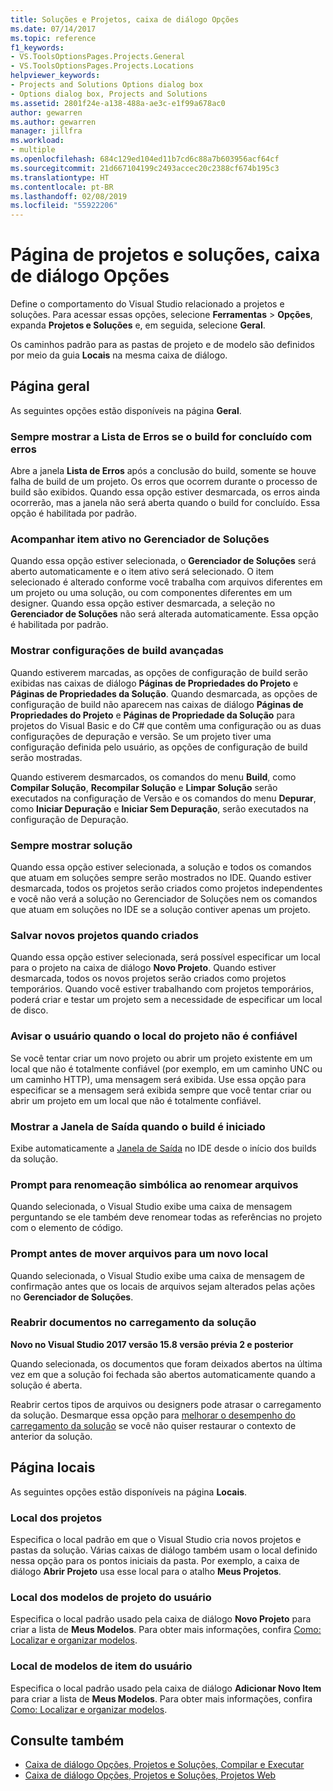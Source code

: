 ```yaml
---
title: Soluções e Projetos, caixa de diálogo Opções
ms.date: 07/14/2017
ms.topic: reference
f1_keywords:
- VS.ToolsOptionsPages.Projects.General
- VS.ToolsOptionsPages.Projects.Locations
helpviewer_keywords:
- Projects and Solutions Options dialog box
- Options dialog box, Projects and Solutions
ms.assetid: 2801f24e-a138-488a-ae3c-e1f99a678ac0
author: gewarren
ms.author: gewarren
manager: jillfra
ms.workload:
- multiple
ms.openlocfilehash: 684c129ed104ed11b7cd6c88a7b603956acf64cf
ms.sourcegitcommit: 21d667104199c2493accec20c2388cf674b195c3
ms.translationtype: HT
ms.contentlocale: pt-BR
ms.lasthandoff: 02/08/2019
ms.locfileid: "55922206"
---
```

# <a name="projects-and-solutions-page-options-dialog-box"></a>Página de projetos e soluções, caixa de diálogo Opções

Define o comportamento do Visual Studio relacionado a projetos e soluções. Para acessar essas opções, selecione **Ferramentas** > **Opções**, expanda **Projetos e Soluções** e, em seguida, selecione **Geral**.

Os caminhos padrão para as pastas de projeto e de modelo são definidos por meio da guia **Locais** na mesma caixa de diálogo.

## <a name="general-page"></a>Página geral

As seguintes opções estão disponíveis na página **Geral**.

### <a name="always-show-error-list-if-build-finishes-with-errors"></a>Sempre mostrar a Lista de Erros se o build for concluído com erros

Abre a janela **Lista de Erros** após a conclusão do build, somente se houve falha de build de um projeto. Os erros que ocorrem durante o processo de build são exibidos. Quando essa opção estiver desmarcada, os erros ainda ocorrerão, mas a janela não será aberta quando o build for concluído. Essa opção é habilitada por padrão.

### <a name="track-active-item-in-solution-explorer"></a>Acompanhar item ativo no Gerenciador de Soluções

Quando essa opção estiver selecionada, o **Gerenciador de Soluções** será aberto automaticamente e o item ativo será selecionado. O item selecionado é alterado conforme você trabalha com arquivos diferentes em um projeto ou uma solução, ou com componentes diferentes em um designer. Quando essa opção estiver desmarcada, a seleção no **Gerenciador de Soluções** não será alterada automaticamente. Essa opção é habilitada por padrão.

### <a name="show-advanced-build-configurations"></a>Mostrar configurações de build avançadas

Quando estiverem marcadas, as opções de configuração de build serão exibidas nas caixas de diálogo **Páginas de Propriedades do Projeto** e **Páginas de Propriedades da Solução**. Quando desmarcada, as opções de configuração de build não aparecem nas caixas de diálogo **Páginas de Propriedades do Projeto** e **Páginas de Propriedade da Solução** para projetos do Visual Basic e do C# que contêm uma configuração ou as duas configurações de depuração e versão. Se um projeto tiver uma configuração definida pelo usuário, as opções de configuração de build serão mostradas.

Quando estiverem desmarcados, os comandos do menu **Build**, como **Compilar Solução**, **Recompilar Solução** e **Limpar Solução** serão executados na configuração de Versão e os comandos do menu **Depurar**, como **Iniciar Depuração** e **Iniciar Sem Depuração**, serão executados na configuração de Depuração.

### <a name="always-show-solution"></a>Sempre mostrar solução

Quando essa opção estiver selecionada, a solução e todos os comandos que atuam em soluções sempre serão mostrados no IDE. Quando estiver desmarcada, todos os projetos serão criados como projetos independentes e você não verá a solução no Gerenciador de Soluções nem os comandos que atuam em soluções no IDE se a solução contiver apenas um projeto.

### <a name="save-new-projects-when-created"></a>Salvar novos projetos quando criados

Quando essa opção estiver selecionada, será possível especificar um local para o projeto na caixa de diálogo **Novo Projeto**. Quando estiver desmarcada, todos os novos projetos serão criados como projetos temporários. Quando você estiver trabalhando com projetos temporários, poderá criar e testar um projeto sem a necessidade de especificar um local de disco.

### <a name="warn-user-when-the-project-location-is-not-trusted"></a>Avisar o usuário quando o local do projeto não é confiável

Se você tentar criar um novo projeto ou abrir um projeto existente em um local que não é totalmente confiável (por exemplo, em um caminho UNC ou um caminho HTTP), uma mensagem será exibida. Use essa opção para especificar se a mensagem será exibida sempre que você tentar criar ou abrir um projeto em um local que não é totalmente confiável.

### <a name="show-output-window-when-build-starts"></a>Mostrar a Janela de Saída quando o build é iniciado

Exibe automaticamente a [Janela de Saída](../../ide/reference/output-window.md) no IDE desde o início dos builds da solução.

### <a name="prompt-for-symbolic-renaming-when-renaming-files"></a>Prompt para renomeação simbólica ao renomear arquivos

Quando selecionada, o Visual Studio exibe uma caixa de mensagem perguntando se ele também deve renomear todas as referências no projeto com o elemento de código.

### <a name="prompt-before-moving-files-to-a-new-location"></a>Prompt antes de mover arquivos para um novo local

Quando selecionada, o Visual Studio exibe uma caixa de mensagem de confirmação antes que os locais de arquivos sejam alterados pelas ações no **Gerenciador de Soluções**.

### <a name="reopen-documents-on-solution-load"></a>Reabrir documentos no carregamento da solução

**Novo no Visual Studio 2017 versão 15.8 versão prévia 2 e posterior**

Quando selecionada, os documentos que foram deixados abertos na última vez em que a solução foi fechada são abertos automaticamente quando a solução é aberta.

Reabrir certos tipos de arquivos ou designers pode atrasar o carregamento da solução. Desmarque essa opção para [melhorar o desempenho do carregamento da solução](../../ide/visual-studio-performance-tips-and-tricks.md#disable-automatic-file-restore) se você não quiser restaurar o contexto de anterior da solução.

## <a name="locations-page"></a>Página locais

As seguintes opções estão disponíveis na página **Locais**.

### <a name="projects-location"></a>Local dos projetos

Especifica o local padrão em que o Visual Studio cria novos projetos e pastas da solução. Várias caixas de diálogo também usam o local definido nessa opção para os pontos iniciais da pasta. Por exemplo, a caixa de diálogo **Abrir Projeto** usa esse local para o atalho **Meus Projetos**.

### <a name="user-project-templates-location"></a>Local dos modelos de projeto do usuário

Especifica o local padrão usado pela caixa de diálogo **Novo Projeto** para criar a lista de **Meus Modelos**. Para obter mais informações, confira [Como: Localizar e organizar modelos](../../ide/how-to-locate-and-organize-project-and-item-templates.md).

### <a name="user-item-templates-location"></a>Local de modelos de item do usuário

Especifica o local padrão usado pela caixa de diálogo **Adicionar Novo Item** para criar a lista de **Meus Modelos**. Para obter mais informações, confira [Como: Localizar e organizar modelos](../../ide/how-to-locate-and-organize-project-and-item-templates.md).

## <a name="see-also"></a>Consulte também

- [Caixa de diálogo Opções, Projetos e Soluções, Compilar e Executar](../../ide/reference/options-dialog-box-projects-and-solutions-build-and-run.md)
- [Caixa de diálogo Opções, Projetos e Soluções, Projetos Web](../../ide/reference/options-dialog-box-projects-and-solutions-web-projects.md)

